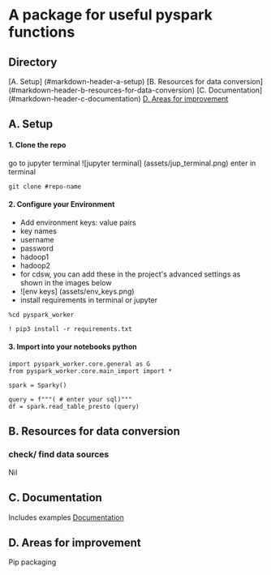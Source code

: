# A package for useful pyspark functions

##  Directory

[A. Setup] (#markdown-header-a-setup)
[B. Resources for data conversion] (#markdown-header-b-resources-for-data-conversion)
[C. Documentation] (#markdown-header-c-documentation)
[D. Areas for improvement]( #markdown-header-d-areas-for-improvement)

## A. Setup

#### 1. Clone the repo
go to jupyter terminal ![jupyter terminal] (assets/jup_terminal.png)
enter in terminal
```
git clone #repo-name
```

#### 2. Configure your Environment
- Add environment keys: value pairs
- key names
- username
- password
- hadoop1
- hadoop2
- for cdsw, you can add these in the project's advanced settings as shown in the images below
- ![env keys] (assets/env_keys.png) 
- install requirements in terminal or jupyter
```
%cd pyspark_worker
```
```
! pip3 install -r requirements.txt
```

#### 3. Import into your notebooks python
```
import pyspark_worker.core.general as G 
from pyspark_worker.core.main_import import *

spark = Sparky()
```

```
query = f"""( # enter your sql)""" 
df = spark.read_table_presto (query)
```
## B. Resources for data conversion
### check/ find data sources

Nil

## C. Documentation
Includes examples
[ Documentation](examples)


## D. Areas for improvement
Pip packaging 
